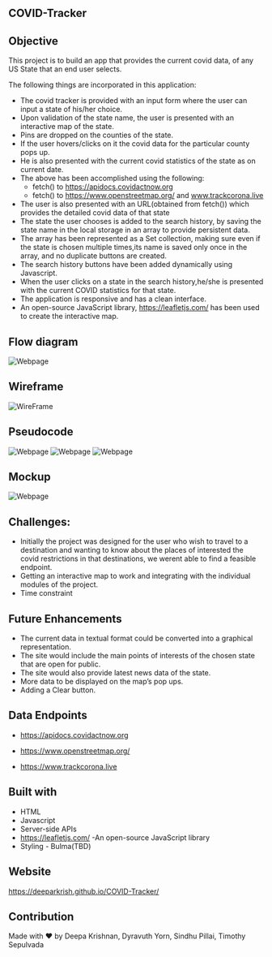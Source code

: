 ## COVID-Tracker

## Objective 
This project is to build an app that provides the current covid data, of  any US State that an end user selects.


The following things are incorporated in this application:

* The covid tracker is provided with an input form where the user can input a state of his/her choice.
* Upon validation of the state name, the user is presented with an interactive map of the state.
* Pins are dropped on the counties of the state. 
* If the user hovers/clicks on it the covid data for the particular county pops up.
* He is also presented with the current covid statistics of the state as on current date.
* The above has been accomplished using the following: 
     * fetch() to https://apidocs.covidactnow.org
     * fetch() to https://www.openstreetmap.org/ and www.trackcorona.live
* The user is also presented with an URL(obtained from fetch()) which provides the detailed covid data of that state
* The state the user chooses is added to the search history, by saving the state name in the local storage in an array to provide persistent data.
* The array has been represented as a Set collection, making sure even if the state is chosen multiple times,its name is saved only once in the array,
  and no duplicate buttons are created.
* The search  history buttons have been added dynamically using Javascript.
* When the user clicks on a state in the search history,he/she is presented with the current COVID statistics for that state.
* The application is responsive and has a clean interface.
*  An open-source JavaScript library, https://leafletjs.com/  has been used to create the interactive map.

## Flow diagram 
![Webpage](https://github.com/Deeparkrish/COVID-Tracker/blob/main/assets/img/flowchart.jpg)
## Wireframe
![WireFrame](https://github.com/Deeparkrish/COVID-Tracker/blob/main/assets/img/wireframe.png)
## Pseudocode
![Webpage](https://github.com/Deeparkrish/COVID-Tracker/blob/main/assets/img/img2.jpg)
![Webpage](https://github.com/Deeparkrish/COVID-Tracker/blob/main/assets/img/img1.jpg)
![Webpage](https://github.com/Deeparkrish/COVID-Tracker/blob/main/assets/img/mapping.jpg)

## Mockup
![Webpage](https://github.com/Deeparkrish/COVID-Tracker/blob/main/assets/img/mockup.png)
## Challenges:
* Initially the project was designed for the user who wish to travel to a destination and wanting to know about the places of interested the covid restrictions 
  in that destinations, we werent able to find a feasible endpoint.
* Getting an interactive map to work and integrating with the individual modules of the project.
* Time constraint 

## Future Enhancements
*   The current data in  textual format could be converted into a graphical representation.
*   The site would include the main points of interests of the chosen state that are open for public.
*   The site would also provide latest news data of the state.
*   More data to be displayed on the map’s pop ups.
*   Adding a Clear button.

## Data Endpoints 
 *  https://apidocs.covidactnow.org
 
 *  https://www.openstreetmap.org/ 
 
 *  https://www.trackcorona.live

## Built with
* HTML
* Javascript
* Server-side APIs
* https://leafletjs.com/ -An open-source JavaScript library 
* Styling - Bulma(TBD)

## Website
https://deeparkrish.github.io/COVID-Tracker/

## Contribution
Made with ❤️ by  Deepa Krishnan, Dyravuth Yorn, Sindhu Pillai, Timothy Sepulvada



